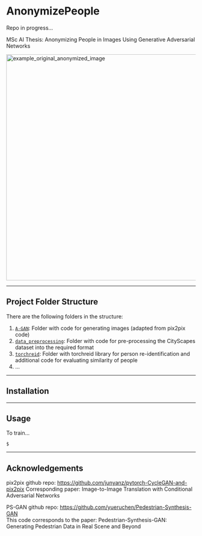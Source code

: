 # AnonymizePeople

Repo in progress...

MSc AI Thesis: Anonymizing People in Images Using Generative Adversarial Networks



<img width="600" alt="example_original_anonymized_image" src="https://user-images.githubusercontent.com/8717892/152705101-c2e5487b-061c-49a6-94ff-5101ccade3c7.png">

---

## Project Folder Structure

There are the following folders in the structure:

1) [`A-GAN`](./A-GAN): Folder with code for generating images (adapted from pix2pix code)
1) [`data_preprocessing`](./data_preprocessing): Folder with code for pre-processing the CityScapes dataset into the required format
1) [`torchreid`](./anonymity-metric-deep-person-reid): Folder with torchreid library for person re-identification and additional code for evaluating similarity of people
1) ...

---


## Installation


---


## Usage

To train... 


```
$ 
```


---
## Acknowledgements


pix2pix github repo: https://github.com/junyanz/pytorch-CycleGAN-and-pix2pix
Corresponding paper:  Image-to-Image Translation with Conditional Adversarial Networks

PS-GAN github repo: https://github.com/yueruchen/Pedestrian-Synthesis-GAN  
This code corresponds to the paper: Pedestrian-Synthesis-GAN: Generating Pedestrian Data in Real Scene and Beyond  



